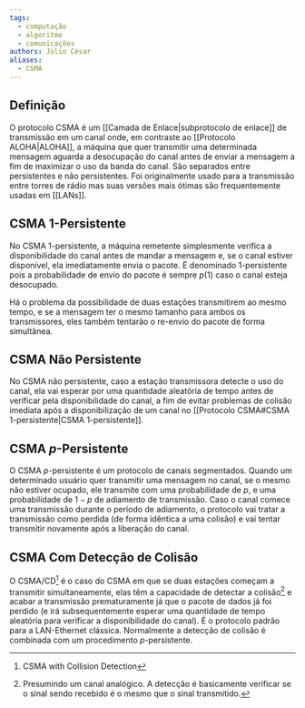 ```yaml
---
tags:
  - computação
  - algoritmo
  - comunicações
authors: Júlio César
aliases:
  - CSMA
---
```

## Definição

O protocolo CSMA é um [[Camada de Enlace|subprotocolo de enlace]] de transmissão em um canal onde, em contraste ao [[Protocolo ALOHA|ALOHA]], a máquina que quer transmitir uma determinada mensagem aguarda a desocupação do canal antes de enviar a mensagem a fim de maximizar o uso da banda do canal. São separados entre persistentes e não persistentes. Foi originalmente usado para a transmissão entre torres de rádio mas suas versões mais ótimas são frequentemente usadas em [[LANs]].
## CSMA 1-Persistente

No CSMA 1-persistente, a máquina remetente simplesmente verifica a disponibilidade do canal antes de mandar a mensagem e, se o canal estiver disponível, ela imediatamente envia o pacote. É denominado 1-persistente pois a probabilidade de envio do pacote é sempre $p(1)$ caso o canal esteja desocupado.

Há o problema da possibilidade de duas estações transmitirem ao mesmo tempo, e se a mensagem ter o mesmo tamanho para ambos os transmissores, eles também tentarão o re-envio do pacote de forma simultânea.
## CSMA Não Persistente

No CSMA não persistente, caso a estação transmissora detecte o uso do canal, ela vai esperar por uma quantidade aleatória de tempo antes de verificar pela disponibilidade do canal, a fim de evitar problemas de colisão imediata após a disponibilização de um canal no [[Protocolo CSMA#CSMA 1-persistente|CSMA 1-persistente]].

## CSMA $p$-Persistente

O CSMA $p$-persistente é um protocolo de canais segmentados. Quando um determinado usuário quer transmitir uma mensagem no canal, se o mesmo não estiver ocupado, ele transmite com uma probabilidade de $p$, e uma probabilidade de $1-p$ de adiamento de transmissão. Caso o canal comece uma transmissão durante o período de adiamento, o protocolo vai tratar a transmissão como perdida (de forma idêntica a uma colisão) e vai tentar transmitir novamente após a liberação do canal.

## CSMA Com Detecção de Colisão

O CSMA/CD[^1] é o caso do CSMA em que se duas estações começam a transmitir simultaneamente, elas têm a capacidade de detectar a colisão[^2] e acabar a transmissão prematuramente já que o pacote de dados já foi perdido (e irá subsequentemente esperar uma quantidade de tempo aleatória para verificar a disponibilidade do canal). É o protocolo padrão para a LAN-Ethernet clássica. Normalmente a detecção de colisão é combinada com um procedimento $p$-persistente.

[^1]: CSMA with Collision Detection

[^2]: Presumindo um canal analógico. A detecção é basicamente verificar se o sinal sendo recebido é o mesmo que o sinal transmitido.
